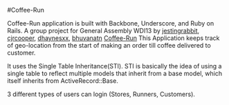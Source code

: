 #Coffee-Run

Coffee-Run application is built with Backbone, Underscore, and Ruby on Rails. A group project for General Assembly WDI13 by
[jestingrabbit](https://github.com/jestingrabbit), [cjrcooper](https://github.com/cjrcooper), [dhaynesxx](https://github.com/dhaynesxx), [bhuvanatn](https://github.com/bhuvanatn)
<a href="https://cofffeerun.herokuapp.com"> Coffee-Run</a>
This Application keeps track of geo-location from the start of making an order till coffee delivered to customer.

It uses the Single Table Inheritance(STI). STI is basically the idea of using a single table 
to reflect multiple models that inherit from a base model, which itself inherits from ActiveRecord::Base.

3 different types of users can login (Stores, Runners, Customers).


